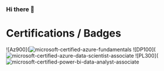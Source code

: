### Hi there 👋


# Certifications / Badges
![Az900](![microsoft-certified-azure-fundamentals](https://user-images.githubusercontent.com/99099314/222853594-4e6ae376-1919-431a-ac94-514394845979.png)
![DP100](![microsoft-certified-azure-data-scientist-associate](https://user-images.githubusercontent.com/99099314/222853648-72e9d4a0-4eb4-4547-bdd8-eb3c899773aa.png)
![PL300](![microsoft-certified-power-bi-data-analyst-associate](https://user-images.githubusercontent.com/99099314/222853669-a9940c8a-e64c-420e-a237-6ecaf2b9c91f.png)


